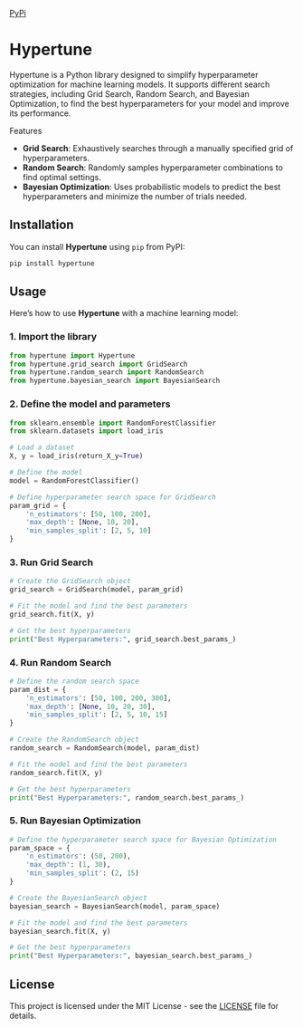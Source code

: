 [PyPi](https://pypi.org/project/hypertune-param/)

# Hypertune

Hypertune is a Python library designed to simplify hyperparameter optimization for machine learning models. It supports different search strategies, including Grid Search, Random Search, and Bayesian Optimization, to find the best hyperparameters for your model and improve its performance.

Features

- **Grid Search**: Exhaustively searches through a manually specified grid of hyperparameters.
- **Random Search**: Randomly samples hyperparameter combinations to find optimal settings.
- **Bayesian Optimization**: Uses probabilistic models to predict the best hyperparameters and minimize the number of trials needed.

## Installation

You can install **Hypertune** using `pip` from PyPI:

```bash
pip install hypertune
```

## Usage

Here’s how to use **Hypertune** with a machine learning model:

### 1. Import the library

```python
from hypertune import Hypertune
from hypertune.grid_search import GridSearch
from hypertune.random_search import RandomSearch
from hypertune.bayesian_search import BayesianSearch
```

### 2. Define the model and parameters

```python
from sklearn.ensemble import RandomForestClassifier
from sklearn.datasets import load_iris

# Load a dataset
X, y = load_iris(return_X_y=True)

# Define the model
model = RandomForestClassifier()

# Define hyperparameter search space for GridSearch
param_grid = {
    'n_estimators': [50, 100, 200],
    'max_depth': [None, 10, 20],
    'min_samples_split': [2, 5, 10]
}
```

### 3. Run Grid Search

```python
# Create the GridSearch object
grid_search = GridSearch(model, param_grid)

# Fit the model and find the best parameters
grid_search.fit(X, y)

# Get the best hyperparameters
print("Best Hyperparameters:", grid_search.best_params_)
```

### 4. Run Random Search

```python
# Define the random search space
param_dist = {
    'n_estimators': [50, 100, 200, 300],
    'max_depth': [None, 10, 20, 30],
    'min_samples_split': [2, 5, 10, 15]
}

# Create the RandomSearch object
random_search = RandomSearch(model, param_dist)

# Fit the model and find the best parameters
random_search.fit(X, y)

# Get the best hyperparameters
print("Best Hyperparameters:", random_search.best_params_)
```

### 5. Run Bayesian Optimization

```python
# Define the hyperparameter search space for Bayesian Optimization
param_space = {
    'n_estimators': (50, 200),
    'max_depth': (1, 30),
    'min_samples_split': (2, 15)
}

# Create the BayesianSearch object
bayesian_search = BayesianSearch(model, param_space)

# Fit the model and find the best parameters
bayesian_search.fit(X, y)

# Get the best hyperparameters
print("Best Hyperparameters:", bayesian_search.best_params_)
```

## License

This project is licensed under the MIT License - see the [LICENSE](LICENSE) file for details.
